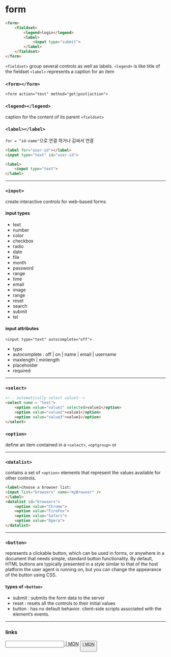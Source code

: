 # form


```html
<form>
	<fieldset>
		<legend>login</legend>
		<label>
			<input type="submit">
		</label>
	</fieldset>
</form>
```

`<fieldset>` group several controls as well as labels.
`<legend>` is like title of the fieldset
`<label>`  represents a caption for an item 



### `<form></form>`

`<form action="test" method="get|post|action">`



### `<legend></legend>`

caption for the content of its parent `<fieldset>`



### `<label></label>`

`for = "id-name"`으로 연결 하거나 감싸서 연결

```html
<label for="user-id"></label>
<input type="text" id="user-id">
```

```html
<label>
	<input type="text">
</label>

```

---

### `<input>`
create interactive controls for web-based forms

#### input types
- text
- number
- color
- checkbox
- radio
- date
- file
- month
- password
- range
- time
- email
- image
- range
- reset
- search
- submit
- tel



#### input attributes

`<input type="text" autocomplete="off">`

- type
- autocomplete : off | on | name | email | username 
- maxlength | minlength
- placeholder
- required

---

### `<select>`

```html
<!-- automatically select value1-->
<select name = "text">
	<option value="value1" selected>value1</option>
	<option value="value2">value1</option>
	<option value="value3">value1</option>
</select>

```


### `<option>`
define an item contained in a `<select>`, `<optgroup>` or <datalist>
`<option>` can represent menu items in popups and other lists of items in an html document.

---

### `<datalist>`
contains a set of `<option>` elements that represent the values available for other controls.

```html
<label>choose a browser list:
<input list="browsers" name="myBrowser" />
</label>
<datalist id="browsers">
	<option value="Chrome">
	<option value="FireFox">
	<option value="Safari">
	<option value="Opera">
</datalist>

```

---

### `<button>`
represents a clickable button, which can be used in forms, or anywhere in a document that needs simple, standard button functionality. By default, HTML buttons are typically presented in a style similar to that of the host platform the user agent is running on, but you can change the appearance of the button using CSS.

#### types of `<button>`
- submit : submits the form data to the server
- reset : resets all the controls to their initial values
- button : has no default behavior. client-side scripts associated with the element’s events.


---
### links
[<input> | MDN](https://developer.mozilla.org/en-US/docs/Web/HTML/Element/input)
[<button> | MDN](https://developer.mozilla.org/en-US/docs/Web/HTML/Element/button)
